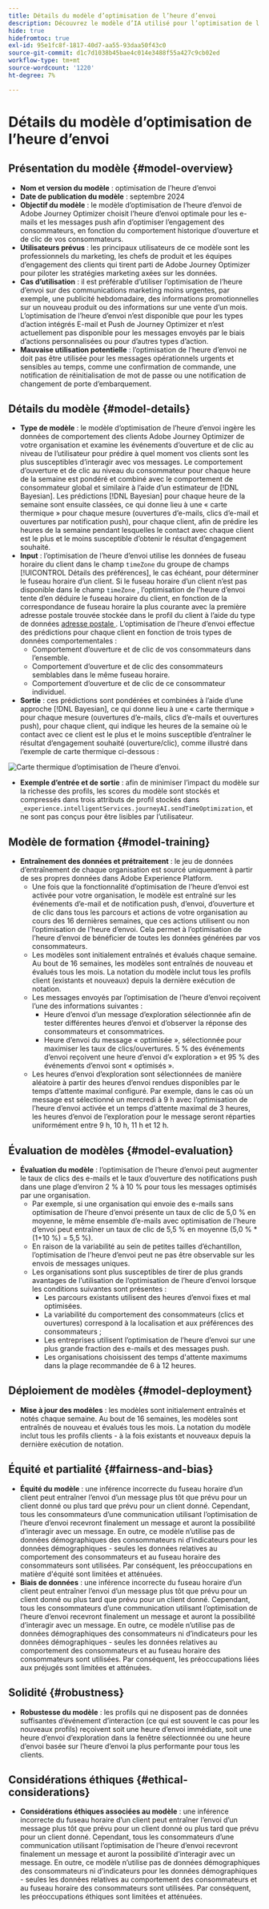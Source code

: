```yaml
---
title: Détails du modèle d’optimisation de l’heure d’envoi
description: Découvrez le modèle d’IA utilisé pour l’optimisation de l’heure d’envoi dans Adobe Journey Optimizer.
hide: true
hidefromtoc: true
exl-id: 95e1fc8f-1817-40d7-aa55-93daa50f43c0
source-git-commit: d1c7d1038b45bae4c014e3488f55a427c9cb02ed
workflow-type: tm+mt
source-wordcount: '1220'
ht-degree: 7%

---
```


# Détails du modèle d’optimisation de l’heure d’envoi

## Présentation du modèle {#model-overview}

* **Nom et version du modèle** : optimisation de l’heure d’envoi
* **Date de publication du modèle** : septembre 2024
* **Objectif du modèle** : le modèle d’optimisation de l’heure d’envoi de Adobe Journey Optimizer choisit l’heure d’envoi optimale pour les e-mails et les messages push afin d’optimiser l’engagement des consommateurs, en fonction du comportement historique d’ouverture et de clic de vos consommateurs.
* **Utilisateurs prévus** : les principaux utilisateurs de ce modèle sont les professionnels du marketing, les chefs de produit et les équipes d’engagement des clients qui tirent parti de Adobe Journey Optimizer pour piloter les stratégies marketing axées sur les données.
* **Cas d’utilisation** : il est préférable d’utiliser l’optimisation de l’heure d’envoi sur des communications marketing moins urgentes, par exemple, une publicité hebdomadaire, des informations promotionnelles sur un nouveau produit ou des informations sur une vente d’un mois. L’optimisation de l’heure d’envoi n’est disponible que pour les types d’action intégrés E-mail et Push de Journey Optimizer et n’est actuellement pas disponible pour les messages envoyés par le biais d’actions personnalisées ou pour d’autres types d’action.
* **Mauvaise utilisation potentielle** : l’optimisation de l’heure d’envoi ne doit pas être utilisée pour les messages opérationnels urgents et sensibles au temps, comme une confirmation de commande, une notification de réinitialisation de mot de passe ou une notification de changement de porte d’embarquement.

## Détails du modèle {#model-details}

* **Type de modèle** : le modèle d’optimisation de l’heure d’envoi ingère les données de comportement des clients Adobe Journey Optimizer de votre organisation et examine les événements d’ouverture et de clic au niveau de l’utilisateur pour prédire à quel moment vos clients sont les plus susceptibles d’interagir avec vos messages. Le comportement d’ouverture et de clic au niveau du consommateur pour chaque heure de la semaine est pondéré et combiné avec le comportement de consommateur global et similaire à l’aide d’un estimateur de [!DNL Bayesian]. Les prédictions [!DNL Bayesian] pour chaque heure de la semaine sont ensuite classées, ce qui donne lieu à une « carte thermique » pour chaque mesure (ouvertures d’e-mails, clics d’e-mail et ouvertures par notification push), pour chaque client, afin de prédire les heures de la semaine pendant lesquelles le contact avec chaque client est le plus et le moins susceptible d’obtenir le résultat d’engagement souhaité.
* **Input** : l’optimisation de l’heure d’envoi utilise les données de fuseau horaire du client dans le champ `timeZone` du groupe de champs [!UICONTROL Détails des préférences], le cas échéant, pour déterminer le fuseau horaire d’un client. Si le fuseau horaire d’un client n’est pas disponible dans le champ `timeZone` , l’optimisation de l’heure d’envoi tente d’en déduire le fuseau horaire du client, en fonction de la correspondance de fuseau horaire la plus courante avec la première adresse postale trouvée stockée dans le profil du client à l’aide du type de données [ adresse postale ](../../xdm/data-types/postal-address.md). L’optimisation de l’heure d’envoi effectue des prédictions pour chaque client en fonction de trois types de données comportementales :
   * Comportement d’ouverture et de clic de vos consommateurs dans l’ensemble.
   * Comportement d’ouverture et de clic des consommateurs semblables dans le même fuseau horaire.
   * Comportement d’ouverture et de clic de ce consommateur individuel.
* **Sortie** : ces prédictions sont pondérées et combinées à l’aide d’une approche [!DNL Bayesian], ce qui donne lieu à une « carte thermique » pour chaque mesure (ouvertures d’e-mails, clics d’e-mails et ouvertures push), pour chaque client, qui indique les heures de la semaine où le contact avec ce client est le plus et le moins susceptible d’entraîner le résultat d’engagement souhaité (ouverture/clic), comme illustré dans l’exemple de carte thermique ci-dessous :

![Carte thermique d’optimisation de l’heure d’envoi.](../images/models/send-time-optimization.png)

* **Exemple d’entrée et de sortie** : afin de minimiser l’impact du modèle sur la richesse des profils, les scores du modèle sont stockés et compressés dans trois attributs de profil stockés dans `_experience.intelligentServices.journeyAI.sendTimeOptimization`, et ne sont pas conçus pour être lisibles par l’utilisateur.

## Modèle de formation {#model-training}

* **Entraînement des données et prétraitement** : le jeu de données d’entraînement de chaque organisation est sourcé uniquement à partir de ses propres données dans Adobe Experience Platform.
   * Une fois que la fonctionnalité d’optimisation de l’heure d’envoi est activée pour votre organisation, le modèle est entraîné sur les événements d’e-mail et de notification push, d’envoi, d’ouverture et de clic dans tous les parcours et actions de votre organisation au cours des 16 dernières semaines, que ces actions utilisent ou non l’optimisation de l’heure d’envoi. Cela permet à l’optimisation de l’heure d’envoi de bénéficier de toutes les données générées par vos consommateurs.
   * Les modèles sont initialement entraînés et évalués chaque semaine. Au bout de 16 semaines, les modèles sont entraînés de nouveau et évalués tous les mois. La notation du modèle inclut tous les profils client (existants et nouveaux) depuis la dernière exécution de notation.
   * Les messages envoyés par l’optimisation de l’heure d’envoi reçoivent l’une des informations suivantes :
      * Heure d’envoi d’un message d’exploration sélectionnée afin de tester différentes heures d’envoi et d’observer la réponse des consommateurs et consommatrices.
      * Heure d’envoi du message « optimisée », sélectionnée pour maximiser les taux de clics/ouvertures. 5 % des événements d’envoi reçoivent une heure d’envoi d’« exploration » et 95 % des événements d’envoi sont « optimisés ».
   * Les heures d’envoi d’exploration sont sélectionnées de manière aléatoire à partir des heures d’envoi rendues disponibles par le temps d’attente maximal configuré. Par exemple, dans le cas où un message est sélectionné un mercredi à 9 h avec l’optimisation de l’heure d’envoi activée et un temps d’attente maximal de 3 heures, les heures d’envoi de l’exploration pour le message seront réparties uniformément entre 9 h, 10 h, 11 h et 12 h.

## Évaluation de modèles {#model-evaluation}

* **Évaluation du modèle** : l’optimisation de l’heure d’envoi peut augmenter le taux de clics des e-mails et le taux d’ouverture des notifications push dans une plage d’environ 2 % à 10 % pour tous les messages optimisés par une organisation.
   * Par exemple, si une organisation qui envoie des e-mails sans optimisation de l’heure d’envoi présente un taux de clic de 5,0 % en moyenne, le même ensemble d’e-mails avec optimisation de l’heure d’envoi peut entraîner un taux de clic de 5,5 % en moyenne (5,0 % * (1+10 %) = 5,5 %).
   * En raison de la variabilité au sein de petites tailles d’échantillon, l’optimisation de l’heure d’envoi peut ne pas être observable sur les envois de messages uniques.
   * Les organisations sont plus susceptibles de tirer de plus grands avantages de l’utilisation de l’optimisation de l’heure d’envoi lorsque les conditions suivantes sont présentes :
      * Les parcours existants utilisent des heures d’envoi fixes et mal optimisées.
      * La variabilité du comportement des consommateurs (clics et ouvertures) correspond à la localisation et aux préférences des consommateurs ;
      * Les entreprises utilisent l’optimisation de l’heure d’envoi sur une plus grande fraction des e-mails et des messages push.
      * Les organisations choisissent des temps d&#39;attente maximums dans la plage recommandée de 6 à 12 heures.

## Déploiement de modèles {#model-deployment}

* **Mise à jour des modèles** : les modèles sont initialement entraînés et notés chaque semaine. Au bout de 16 semaines, les modèles sont entraînés de nouveau et évalués tous les mois. La notation du modèle inclut tous les profils clients - à la fois existants et nouveaux depuis la dernière exécution de notation.

## Équité et partialité {#fairness-and-bias}

* **Équité du modèle** : une inférence incorrecte du fuseau horaire d’un client peut entraîner l’envoi d’un message plus tôt que prévu pour un client donné ou plus tard que prévu pour un client donné. Cependant, tous les consommateurs d’une communication utilisant l’optimisation de l’heure d’envoi recevront finalement un message et auront la possibilité d’interagir avec un message. En outre, ce modèle n’utilise pas de données démographiques des consommateurs ni d’indicateurs pour les données démographiques - seules les données relatives au comportement des consommateurs et au fuseau horaire des consommateurs sont utilisées. Par conséquent, les préoccupations en matière d&#39;équité sont limitées et atténuées.
* **Biais de données** : une inférence incorrecte du fuseau horaire d’un client peut entraîner l’envoi d’un message plus tôt que prévu pour un client donné ou plus tard que prévu pour un client donné. Cependant, tous les consommateurs d’une communication utilisant l’optimisation de l’heure d’envoi recevront finalement un message et auront la possibilité d’interagir avec un message. En outre, ce modèle n’utilise pas de données démographiques des consommateurs ni d’indicateurs pour les données démographiques - seules les données relatives au comportement des consommateurs et au fuseau horaire des consommateurs sont utilisées. Par conséquent, les préoccupations liées aux préjugés sont limitées et atténuées.

## Solidité {#robustness}

* **Robustesse du modèle** : les profils qui ne disposent pas de données suffisantes d’événement d’interaction (ce qui est souvent le cas pour les nouveaux profils) reçoivent soit une heure d’envoi immédiate, soit une heure d’envoi d’exploration dans la fenêtre sélectionnée ou une heure d’envoi basée sur l’heure d’envoi la plus performante pour tous les clients.

## Considérations éthiques {#ethical-considerations}

* **Considérations éthiques associées au modèle** : une inférence incorrecte du fuseau horaire d’un client peut entraîner l’envoi d’un message plus tôt que prévu pour un client donné ou plus tard que prévu pour un client donné. Cependant, tous les consommateurs d’une communication utilisant l’optimisation de l’heure d’envoi recevront finalement un message et auront la possibilité d’interagir avec un message. En outre, ce modèle n’utilise pas de données démographiques des consommateurs ni d’indicateurs pour les données démographiques - seules les données relatives au comportement des consommateurs et au fuseau horaire des consommateurs sont utilisées. Par conséquent, les préoccupations éthiques sont limitées et atténuées.